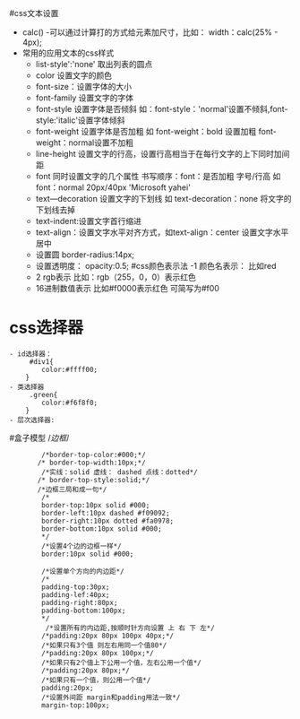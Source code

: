 #css文本设置
 - calc()
        -可以通过计算打的方式给元素加尺寸，比如： width：calc(25% - 4px);
- 常用的应用文本的css样式
    - list-style':'none' 取出列表的圆点
    - color 设置文字的颜色
    - font-size：设置字体的大小
    - font-family 设置文字的字体
    - font-style 设置字体是否倾斜 如：font-style：'normal'设置不倾斜,font-style:'italic'设置字体倾斜
    - font-weight 设置字体是否加粗 如 font-weight：bold 设置加粗 font-weight：normal设置不加粗
    - line-height 设置文字的行高，设置行高相当于在每行文字的上下同时加间距
    - font 同时设置文字的几个属性 书写顺序：font：是否加粗 字号/行高 如 font：normal 20px/40px 'Microsoft yahei'
    - text—decoration 设置文字的下划线 如 text-decoration：none 将文字的下划线去掉
    - text-indent:设置文字首行缩进
    - text-align：设置文字水平对齐方式，如text-align：center 设置文字水平居中
    - 设置圆 border-radius:14px;
    - 设置透明度： opacity:0.5;
#css颜色表示法
    -1 颜色名表示： 比如red
    - 2 rgb表示 比如：rgb（255，0，0）表示红色
    - 16进制数值表示 比如#f0000表示红色 可简写为#f00
# css选择器
    - id选择器：    
         #div1{
            color:#ffff00;
        }
    - 类选择器
         .green{
            color:#f6f8f0;
        }
    - 层次选择器:
        
#盒子模型
     /*边框*/

            /*border-top-color:#000;*/
           /* border-top-width:10px;*/
            /*实线：solid 虚线： dashed 点线：dotted*/
           /* border-top-style:solid;*/
           /*边框三局和成一句*/
            /*
            border-top:10px solid #000;
            border-left:10px dashed #f09092;
            border-right:10px dotted #fa0978;
            border-bottom:10px solid #000;
            */
            /*设置4个边的边框一样*/
            border:10px solid #000;

            /*设置单个方向的内边距*/
            /*
            padding-top:30px;
            padding-lef:40px;
            padding-right:80px;
            padding-bottom:100px;
            */
             /*设置所有的内边距,按顺时针方向设置 上 右 下 左*/
            /*padding:20px 80px 100px 40px;*/
            /*如果只有3个值 则左右用同一个值80*/
            /*padding:20px 80px 100px;*/
            /*如果只有2个值上下公用一个值，左右公用一个值*/
            /*padding:20px 80px;*/
            /*如果只有一个值，则公用一个值*/
            padding:20px;
            /*设置外间距 margin和padding用法一致*/
            margin-top:100px;
    
 